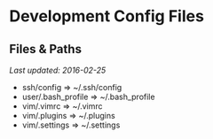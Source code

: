 # Development Config Files

## Files & Paths

_Last updated: 2016-02-25_

- ssh/config => ~/.ssh/config
- user/.bash_profile => ~/.bash_profile
- vim/.vimrc => ~/.vimrc
- vim/.plugins => ~/.plugins
- vim/.settings => ~/.settings

